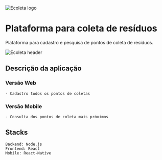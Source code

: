 ![Ecoleta logo](https://github.com/massaaki/next-level-week/blob/master/ecoleta-logo.png)

# Plataforma para coleta de resíduos
Plataforma para cadastro e pesquisa de pontos de coleta de resíduos.


![Ecoleta header](https://github.com/massaaki/next-level-week/blob/master/bg-ecoleta.png)


## Descrição da aplicação
### Versão Web
```
- Cadastro todos os pontos de coletas
```

### Versão Mobile
```
- Consulta dos pontos de coleta mais próximos
```

## Stacks
```
Backend: Node.js
Frontend: React
Mobile: React-Native
```
